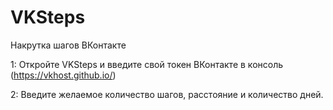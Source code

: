 # VKSteps
Накрутка шагов ВКонтакте

1: Откройте VKSteps и введите свой токен ВКонтакте в консоль (https://vkhost.github.io/)

2: Введите желаемое количество шагов, расстояние и количество дней. 

